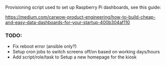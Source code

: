 Provisioning script used to set up Raspberry Pi dashboards, see this guide:

https://medium.com/carwow-product-engineering/how-to-build-cheap-and-easy-data-dashboards-for-your-startup-400b304af110


### TODO:

* Fix reboot error (ansible only?)
* Setup cron jobs to switch screens off/on based on working days/hours
* Add script/role/task to Setup a new homepage for the kiosk
